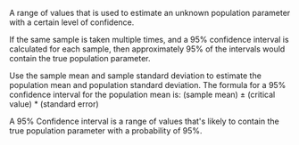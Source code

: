 A range of values that is used to estimate an unknown population parameter with a certain level of confidence.

If the same sample is taken multiple times, and a 95% confidence interval is calculated for each sample, then approximately 95% of the intervals would contain the true population parameter.

Use the sample mean and sample standard deviation to estimate the population mean and population standard deviation. The formula for a 95% confidence interval for the population mean is: 
(sample mean) ± (critical value) * (standard error)

A 95% Confidence interval is a range of values that's likely to contain the true population parameter with a probability of 95%.